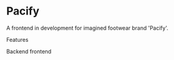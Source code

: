 # Pacify

A frontend in development for imagined footwear brand 'Pacify'.


Features 
  
Backend 
frontend 
